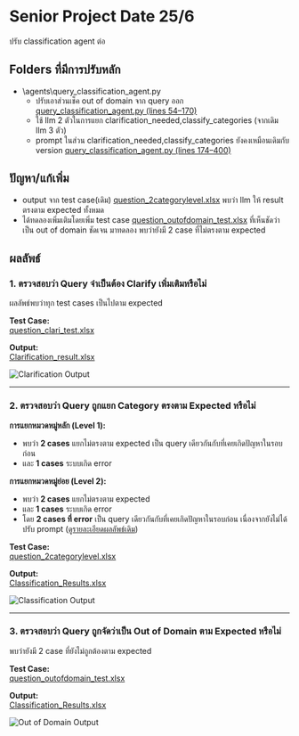 # Senior Project Date 25/6
ปรับ classification agent ต่อ

## Folders ที่มีการปรับหลัก
- \agents\query_classification_agent.py
  - ปรับเอาส่วนเช็ค out of domain จาก query ออก [query_classification_agent.py (lines 54–170)](https://github.com/ffahpatcha/senior_project_update/blob/main/seniorProject_withoutStructure_Output_18_6/agents/query_classification_agent.py#L54-L170)
  - ใช้ llm 2 ตัวในการแยก clarification_needed,classify_categories (จากเดิม llm 3 ตัว)
  - prompt ในส่วน clarification_needed,classify_categories ยังคงเหมือนเดิมกับ version [query_classification_agent.py (lines 174–400)](https://github.com/ffahpatcha/senior_project_update/blob/main/seniorProject_withoutStructure_Output_18_6/agents/query_classification_agent.py#L174-L400)

## ปัญหา/แก้เพิ่ม
- output จาก test case(เดิม) [question_2categorylevel.xlsx](https://raw.githubusercontent.com/ffahpatcha/senior_project_update/main/withoutOutofDomain_samePrompt_25_6/test_case/question_2categorylevel.xlsx) พบว่า llm ให้ result ตรงตาม expected ทั้งหมด
- ได้ทดลองเพิ่มเติมโดยเพิ่ม test case  [question_outofdomain_test.xlsx](https://raw.githubusercontent.com/ffahpatcha/senior_project_update/main/withoutOutofDomain_samePrompt_25_6/test_case/question_outofdomain_test.xlsx) ที่เห็นชัดว่าเป็น out of domain ชัดเจน มาทดลอง พบว่ายังมี 2 case ที่ไม่ตรงตาม expected

## ผลลัพธ์

### 1. ตรวจสอบว่า Query จำเป็นต้อง Clarify เพิ่มเติมหรือไม่
  ผลลัพธ์พบว่าทุก test cases เป็นไปตาม expected
  
**Test Case:**  
[question_clari_test.xlsx](https://raw.githubusercontent.com/ffahpatcha/senior_project_update/main/withoutOutofDomain_samePrompt_25_6/test_case/question_clari_test.xlsx)

**Output:**  
[Clarification_result.xlsx](https://raw.githubusercontent.com/ffahpatcha/senior_project_update/main/withoutOutofDomain_samePrompt_25_6/test_case/output_24_6/results_clari_without_outofdomain.xlsx)

![Clarification Output](https://github.com/user-attachments/assets/aa0e3235-e478-48ff-b5ed-d9e86dd2bb6e)

---

### 2. ตรวจสอบว่า Query ถูกแยก Category ตรงตาม Expected หรือไม่

**การแยกหมวดหมู่หลัก (Level 1):**

- พบว่า **2 cases** แยกไม่ตรงตาม expected เป็น query เดียวกันกับที่เคยเกิดปัญหาในรอบก่อน 
- และ **1 cases** ระบบเกิด error

**การแยกหมวดหมู่ย่อย (Level 2):**

- พบว่า **2 cases** แยกไม่ตรงตาม expected  
- และ **1 cases** ระบบเกิด error   
- โดย **2 cases ที่ error** เป็น query เดียวกันกับที่เคยเกิดปัญหาในรอบก่อน  เนื่องจากยังไม่ได้ปรับ prompt
  ([ดูรายละเอียดผลลัพธ์เดิม](https://github.com/ffahpatcha/senior_project_update/tree/main/seniorProject_withStruture_Output_11_6#%E0%B8%9C%E0%B8%A5%E0%B8%A5%E0%B8%B1%E0%B8%9E%E0%B8%98%E0%B9%8C))
  
**Test Case:**  
[question_2categorylevel.xlsx](https://raw.githubusercontent.com/ffahpatcha/senior_project_update/main/withoutOutofDomain_samePrompt_25_6/test_case/question_2categorylevel.xlsx)

**Output:**  
[Classification_Results.xlsx](https://raw.githubusercontent.com/ffahpatcha/senior_project_update/main/withoutOutofDomain_samePrompt_25_6/test_case/output_24_6/results25_6.xlsx)

![Classification Output](https://github.com/user-attachments/assets/e08eeb0b-ed43-458f-8021-c59f1a018ed6)

---

### 3. ตรวจสอบว่า Query ถูกจัดว่าเป็น Out of Domain ตาม Expected หรือไม่

พบว่ายังมี 2 case ที่ยังไม่ถูกต้องตาม expected

**Test Case:**  
[question_outofdomain_test.xlsx](https://raw.githubusercontent.com/ffahpatcha/senior_project_update/main/withoutOutofDomain_samePrompt_25_6/test_case/question_outofdomain_test.xlsx)

**Output:**  
[Classification_Results.xlsx](https://raw.githubusercontent.com/ffahpatcha/senior_project_update/main/withoutOutofDomain_samePrompt_25_6/test_case/output_24_6/results_testout_without_outofdomain.xlsx)

![Out of Domain Output](https://github.com/user-attachments/assets/cf109945-8001-42fb-92d5-8f0f1fbee405)

